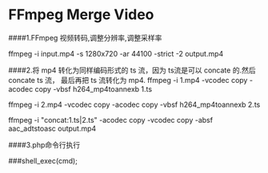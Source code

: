 FFmpeg Merge Video
===
####1.FFmpeg  视频转码,调整分辨率,调整采样率

ffmpeg  -i  input.mp4  -s 1280x720 -ar 44100 -strict -2   output.mp4

####2.将 mp4 转化为同样编码形式的 ts 流，因为 ts流是可以 concate 的.然后 concate ts 流， 最后再把 ts 流转化为 mp4.
ffmpeg -i 1.mp4 -vcodec copy -acodec copy -vbsf h264_mp4toannexb 1.ts

ffmpeg -i 2.mp4 -vcodec copy -acodec copy -vbsf h264_mp4toannexb 2.ts

ffmpeg -i "concat:1.ts|2.ts" -acodec copy -vcodec copy -absf aac_adtstoasc output.mp4

####3.php命令行执行

###shell_exec(cmd);

